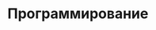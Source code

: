 <!Doctype html>
<html lang= 'en'>
<head>
  <h1>Программирование</h1>
  <meta charset="UTF-8">
  <meta name="viewport" content="width=device-width, initial-scale=1.0">
  <title> мои навыки </title>
  <link rel="stylesheet" href="/css/main.css">
</head>
<body>
  
</body>
</html>
  
  
    
      
  
